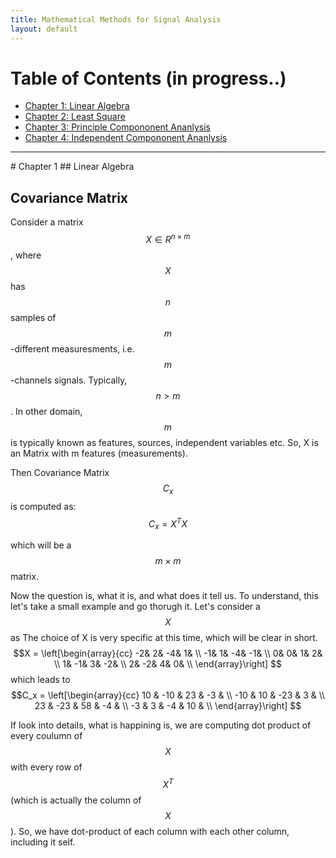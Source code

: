 ```yaml
---
title: Mathematical Methods for Signal Analysis
layout: default
---
```

<script src='https://cdnjs.cloudflare.com/ajax/libs/mathjax/2.7.4/MathJax.js?config=default'></script>

# Table of Contents (in progress..)
* [Chapter 1: Linear Algebra](#chapter-1)
* [Chapter 2: Least Square](#chapter-1)
* [Chapter 3: Principle Compononent Ananlysis](#chapter-1)
* [Chapter 4: Independent Compononent Ananlysis](#chapter-1)

<hr>
# Chapter 1
## Linear Algebra


## Covariance Matrix
Consider a matrix $$X \in R^{n\times m}$$, where $$X$$ has $$n$$ samples of $$m$$-different measuresments, i.e. $$m$$-channels signals. Typically, $$n>m$$. In other domain, $$m$$ is typically known as features, sources, independent variables etc. So, X is an Matrix with m features (measurements).

Then Covariance Matrix $$C_x$$ is computed as:
$$C_x =  X^TX$$

which will be a $$m \times m$$ matrix.

Now the question is, what it is, and what does it tell us. To understand, this let's take a small example and go thorugh it. Let's consider a $$X$$ as
The choice of X is very specific at this time, which will be clear in short.
$$X = 
  \left[\begin{array}{cc} 
  -2& 2& -4& 1&  \\
  -1& 1& -4& -1&  \\
  0& 0& 1& 2&  \\
  1& -1& 3& -2&  \\
 2& -2& 4& 0&  \\
  \end{array}\right]
$$     which leads to  $$C_x = 
  \left[\begin{array}{cc} 
  10 & -10 & 23 & -3 &  \\
  -10 & 10 & -23 & 3 &  \\
  23 & -23 & 58 & -4 &  \\
  -3 & 3 & -4 & 10 &  \\
  \end{array}\right]
$$

If look into details, what is happining is, we are computing dot product of every coulumn of $$X$$ with every row of $$X^T$$ (which is actually the column of $$X$$).
So, we have dot-product of each column with each other column, including it self. 




<!--
<hr>
# Chapter 2
-->
